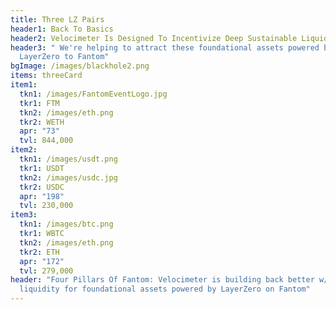 ```yaml
---
title: Three LZ Pairs
header1: Back To Basics
header2: Velocimeter Is Designed To Incentivize Deep Sustainable Liquidity
header3: " We're helping to attract these foundational assets powered by
  LayerZero to Fantom"
bgImage: /images/blackhole2.png
items: threeCard
item1:
  tkn1: /images/FantomEventLogo.jpg
  tkr1: FTM
  tkn2: /images/eth.png
  tkr2: WETH
  apr: "73"
  tvl: 844,000
item2:
  tkn1: /images/usdt.png
  tkr1: USDT
  tkn2: /images/usdc.jpg
  tkr2: USDC
  apr: "198"
  tvl: 230,000
item3:
  tkn1: /images/btc.png
  tkr1: WBTC
  tkn2: /images/eth.png
  tkr2: ETH
  apr: "172"
  tvl: 279,000
header: "Four Pillars Of Fantom: Velocimeter is building back better w/ deep
  liquidity for foundational assets powered by LayerZero on Fantom"
---
```


